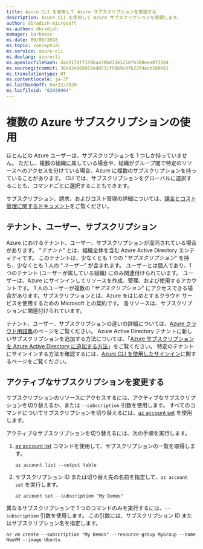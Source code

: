 ```yaml
---
title: Azure CLI を使用して Azure サブスクリプションを管理する
description: Azure CLI を使用して Azure サブスクリプションを管理します。
author: dbradish-microsoft
ms.author: dbradish
manager: barbkess
ms.date: 09/09/2018
ms.topic: conceptual
ms.service: azure-cli
ms.devlang: azurecli
ms.openlocfilehash: dad217dff159baa39bd1361258fb308eea872564
ms.sourcegitcommit: 36e02e96b955ed0531f98b9c0f623f4acb508661
ms.translationtype: HT
ms.contentlocale: ja-JP
ms.lasthandoff: 04/22/2020
ms.locfileid: "82030904"
---
```

# <a name="use-multiple-azure-subscriptions"></a>複数の Azure サブスクリプションの使用

ほとんどの Azure ユーザーは、サブスクリプションを 1 つしか持っていません。 ただし、複数の組織に属している場合や、組織がグループ間で特定のリソースへのアクセスを分けている場合、Azure に複数のサブスクリプションを持っていることがあります。 CLI では、サブスクリプションをグローバルに選択することも、コマンドごとに選択することもできます。

サブスクリプション、請求、およびコスト管理の詳細については、[課金とコスト管理に関するドキュメント](/azure/billing/)をご覧ください。

## <a name="tenants-users-and-subscriptions"></a>テナント、ユーザー、サブスクリプション

Azure におけるテナント、ユーザー、サブスクリプションが混同されている場合があります。 "_テナント_" とは、組織全体を含む Azure Active Directory エンティティです。 このテナントは、少なくとも 1 つの "_サブスクリプション_" を持ち、少なくとも 1 人の "_ユーザー_" が含まれます。 ユーザーとは個人であり、1 つのテナント (ユーザーが属している組織) にのみ関連付けられています。 ユーザーは、Azure にサインインしてリソースを作成、管理、および使用するアカウントです。
1 人のユーザーが複数の "_サブスクリプション_" にアクセスできる場合があります。サブスクリプションとは、Azure をはじめとするクラウド サービスを使用するための Microsoft との契約です。 各リソースは、サブスクリプションに関連付けられています。

テナント、ユーザー、サブスクリプションの違いの詳細については、[Azure クラウド用語集](/azure/azure-glossary-cloud-terminology)のページをご覧ください。  Azure Active Directory テナントに新しいサブスクリプションを追加する方法については、「[Azure サブスクリプションを Azure Active Directory に追加する方法](/azure/active-directory/active-directory-how-subscriptions-associated-directory)」をご覧ください。
特定のテナントにサインインする方法を確認するには、[Azure CLI を使用したサインイン](/cli/azure/authenticate-azure-cli)に関するページをご覧ください。

## <a name="change-the-active-subscription"></a>アクティブなサブスクリプションを変更する

サブスクリプションのリソースにアクセスするには、アクティブなサブスクリプションを切り替えるか、または `--subscription` 引数を使用します。 すべてのコマンドについてサブスクリプションを切り替えるには、[az account set](/cli/azure/account#az-account-set) を使用します。

アクティブなサブスクリプションを切り替えるには、次の手順を実行します。

1. [az account list](/cli/azure/account#az-account-list) コマンドを使用して、サブスクリプションの一覧を取得します。

    ```azurecli-interactive
    az account list --output table
    ```
2. サブスクリプション ID または切り替え先の名前を指定して、`az account set` を実行します。

    ```azurecli-interactive
    az account set --subscription "My Demos"
    ```

異なるサブスクリプションで 1 つのコマンドのみを実行するには、`--subscription` 引数を使用します。 この引数には、サブスクリプション ID またはサブスクリプション名を指定します。

```azurecli-interactive
az vm create --subscription "My Demos" --resource-group MyGroup --name NewVM --image Ubuntu
```

